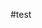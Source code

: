 <!--
 * @Author: 粟雄
 * @Date: 2023-09-23 13:34:48
 * @LastEditors: 粟雄
 * @LastEditTime: 2023-09-23 13:53:28
 * @Description:
-->

#test

